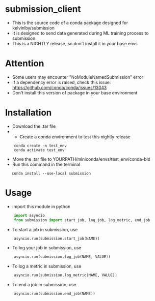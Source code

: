 # submission_client
- This is the source code of a conda package designed for kelvinlby/submission
- It is designed to send data generated during ML training process to submission
- This is a NIGHTLY release, so don't install it in your base envs
# Attention
- Some users may encounter "NoModuleNamedSubmission" error
- If a dependency error is raised, check this issue: https://github.com/conda/conda/issues/13043
- Don't install this version of package in your base environment

# Installation
- Download the .tar file
- - Create a conda environment to test this nightly release
```shell:
    conda create -n test_env
    conda activate test_env
```
- Move the .tar file to YOURPATH/miniconda/envs/test_env/conda-bld
- Run this command in the terminal
 ```shell
    conda install --use-local submission
```

# Usage
- import this module in python
```Python
    import asyncio
    from submission import start_job, log_job, log_metric, end_job
```
- To start a job in submission, use
```Python
    asyncio.run(submission.start_job(NAME))
```
- To log your job in submission, use
```Python
    asyncio.run(submission.log_job(NAME, VALUE))
```
- To log a metric in submission, use
```Python
    asyncio.run(submission.log_metric(NAME, VALUE))
```
- To end a job in submission, use
```Python
    asyncio.run(submission.end_job(NAME))
```


